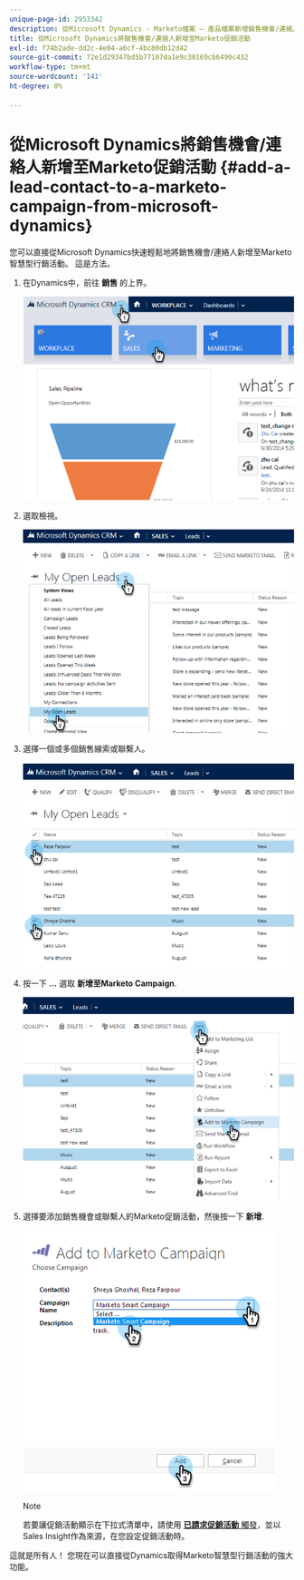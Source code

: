```yaml
---
unique-page-id: 2953342
description: 從Microsoft Dynamics - Marketo檔案 — 產品檔案新增銷售機會/連絡人至Marketo Campaign
title: 從Microsoft Dynamics將銷售機會/連絡人新增至Marketo促銷活動
exl-id: f74b2ade-dd2c-4e04-a6cf-4bc80db12d42
source-git-commit: 72e1d29347bd5b77107da1e9c30169cb6490c432
workflow-type: tm+mt
source-wordcount: '141'
ht-degree: 0%

---
```


# 從Microsoft Dynamics將銷售機會/連絡人新增至Marketo促銷活動 {#add-a-lead-contact-to-a-marketo-campaign-from-microsoft-dynamics}

您可以直接從Microsoft Dynamics快速輕鬆地將銷售機會/連絡人新增至Marketo智慧型行銷活動。 這是方法。

1. 在Dynamics中，前往 **銷售** 的上界。

   ![](assets/image2014-10-20-12-3a9-3a56.png)

1. 選取檢視。

   ![](assets/image2014-10-20-12-3a10-3a6.png)

1. 選擇一個或多個銷售線索或聯繫人。

   ![](assets/image2014-10-20-12-3a10-3a19.png)

1. 按一下 **...** 選取 **新增至Marketo Campaign**.

   ![](assets/image2014-10-20-12-3a10-3a31.png)

1. 選擇要添加銷售機會或聯繫人的Marketo促銷活動，然後按一下 **新增**.

   ![](assets/image2014-10-20-12-3a10-3a42.png)

   >[!NOTE]
   >
   >若要讓促銷活動顯示在下拉式清單中，請使用  [**已請求促銷活動** 觸發](/help/marketo/product-docs/core-marketo-concepts/smart-campaigns/using-smart-campaigns/setting-up-a-trigger-smart-campaign-for-sales-using-campaign-is-requested.md)，並以Sales Insight作為來源，在您設定促銷活動時。

這就是所有人！ 您現在可以直接從Dynamics取得Marketo智慧型行銷活動的強大功能。
